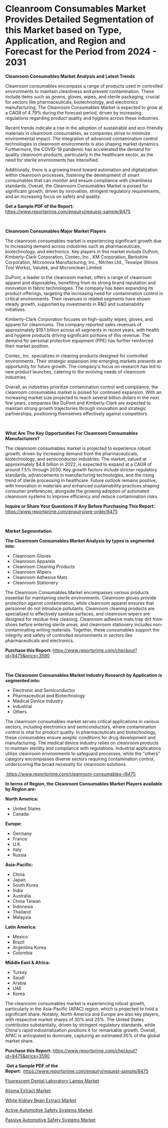 <p><h1>Cleanroom Consumables Market Provides Detailed Segmentation of this Market based on Type, Application, and Region and Forecast for the Period from 2024 - 2031</h1></p><p><strong>Cleanroom Consumables Market Analysis and Latest Trends</strong></p>
<p><p>Cleanroom consumables encompass a range of products used in controlled environments to maintain cleanliness and prevent contamination. These include items such as gowns, gloves, wipes, and sterile packaging, crucial for sectors like pharmaceuticals, biotechnology, and electronics manufacturing. The Cleanroom Consumables Market is expected to grow at a CAGR of 4.79% during the forecast period, driven by increasing regulations regarding product quality and hygiene across these industries.</p><p>Recent trends indicate a rise in the adoption of sustainable and eco-friendly materials in cleanroom consumables, as companies strive to minimize environmental impact. The integration of advanced contamination control technologies in cleanroom environments is also shaping market dynamics. Furthermore, the COVID-19 pandemic has accelerated the demand for quality cleanroom products, particularly in the healthcare sector, as the need for sterile environments has intensified.</p><p>Additionally, there is a growing trend toward automation and digitalization within cleanroom processes, fostering the development of smart consumables that can monitor and ensure compliance with cleanliness standards. Overall, the Cleanroom Consumables Market is poised for significant growth, driven by innovation, stringent regulatory requirements, and an increasing focus on safety and quality.</p></p>
<p><strong>Get a Sample PDF of the Report:&nbsp;</strong> <a href="https://www.reportprime.com/enquiry/request-sample/8475">https://www.reportprime.com/enquiry/request-sample/8475</a></p>
<p>&nbsp;</p>
<p><strong>Cleanroom Consumables Major Market Players</strong></p>
<p><p>The cleanroom consumables market is experiencing significant growth due to increasing demand across industries such as pharmaceuticals, biotechnology, and electronics. Key players in this market include DuPont, Kimberly-Clark Corporation, Contec, Inc., KM Corporation, Berkshire Corporation, Micronova Manufacturing, Inc., Nitritex Ltd., Texwipe (Illinois Tool Works), Valutek, and Micronclean Limited.</p><p>DuPont, a leader in the cleanroom market, offers a range of cleanroom apparel and disposables, benefiting from its strong brand reputation and innovation in fabric technologies. The company has been expanding its product offerings, targeting the increasing need for contamination control in critical environments. Their revenues in related segments have shown steady growth, supported by investments in R&D and sustainability initiatives.</p><p>Kimberly-Clark Corporation focuses on high-quality wipes, gloves, and apparel for cleanrooms. The company reported sales revenues of approximately $19.1 billion across all segments in recent years, with health and hygiene products driving significant portions of this revenue. The demand for personal protective equipment (PPE) has further reinforced their market position.</p><p>Contec, Inc. specializes in cleaning products designed for controlled environments. Their strategic expansion into emerging markets presents an opportunity for future growth. The company's focus on research has led to new product launches, catering to the evolving needs of cleanroom industries.</p><p>Overall, as industries prioritize contamination control and compliance, the cleanroom consumables market is poised for continued expansion. With an increasing market size projected to reach several billion dollars in the next few years, companies like DuPont and Kimberly-Clark are expected to maintain strong growth trajectories through innovation and strategic partnerships, positioning themselves effectively against competitors.</p></p>
<p>&nbsp;</p>
<p><strong>What Are The Key Opportunities For Cleanroom Consumables Manufacturers?</strong></p>
<p><p>The cleanroom consumables market is projected to experience robust growth, driven by increasing demand from the pharmaceuticals, biotechnology, and semiconductor industries. The market, valued at approximately $4.8 billion in 2022, is expected to expand at a CAGR of around 7.5% through 2030. Key growth factors include stricter regulatory standards, advancements in manufacturing technologies, and the rising trend of sterile processing in healthcare. Future outlook remains positive, with innovation in materials and enhanced sustainability practices shaping consumer preferences, alongside the growing adoption of automated cleanroom systems to improve efficiency and reduce contamination risks.</p></p>
<p><strong>Inquire or Share Your Questions If Any Before Purchasing This Report:</strong> <a href="https://www.reportprime.com/enquiry/pre-order/8475">https://www.reportprime.com/enquiry/pre-order/8475</a></p>
<p>&nbsp;</p>
<p><strong>Market Segmentation</strong></p>
<p><strong>The Cleanroom Consumables Market Analysis by types is segmented into:</strong></p>
<p><ul><li>Cleanroom Gloves</li><li>Cleanroom Apparels</li><li>Cleanroom Cleaning Products</li><li>Cleanroom Wipers</li><li>Cleanroom Adhesive Mats</li><li>Cleanroom Stationery</li></ul></p>
<p><p>The Cleanroom Consumables Market encompasses various products essential for maintaining sterile environments. Cleanroom gloves provide protection against contamination, while cleanroom apparel ensures that personnel do not introduce pollutants. Cleanroom cleaning products are specialized to effectively sanitize surfaces, and cleanroom wipers are designed for residue-free cleaning. Cleanroom adhesive mats trap dirt from shoes before entering sterile areas, and cleanroom stationery includes non-contaminating writing materials. Together, these consumables support the integrity and safety of controlled environments in sectors like pharmaceuticals and electronics.</p></p>
<p><strong>Purchase this Report:&nbsp;</strong><a href="https://www.reportprime.com/checkout?id=8475&price=3590">https://www.reportprime.com/checkout?id=8475&price=3590</a></p>
<p>&nbsp;</p>
<p><strong>The Cleanroom Consumables Market Industry Research by Application is segmented into:</strong></p>
<p><ul><li>Electronic and Semiconductor</li><li>Pharmaceutical and Biotechnology</li><li>Medical Device Industry</li><li>Industrial</li><li>Others</li></ul></p>
<p><p>The cleanroom consumables market serves critical applications in various sectors, including electronics and semiconductors, where contamination control is vital for product quality. In pharmaceuticals and biotechnology, these consumables ensure aseptic conditions for drug development and manufacturing. The medical device industry relies on cleanroom products to maintain sterility and compliance with regulations. Industrial applications utilize cleanroom environments to safeguard processes, while the "others" category encompasses diverse sectors requiring contamination control, underscoring the broad necessity for cleanroom solutions.</p></p>
<p><a href="https://www.reportprime.com/cleanroom-consumables-r8475">&nbsp;https://www.reportprime.com/cleanroom-consumables-r8475</a></p>
<p><strong>In terms of Region, the Cleanroom Consumables Market Players available by Region are:</strong></p>
<p>
    <p> <strong> North America: </strong>
        <ul>
            <li>United States</li>
            <li>Canada</li>
        </ul>
        </p> 
    <p> <strong> Europe: </strong>
        <ul>
            <li>Germany</li>
            <li>France</li>
            <li>U.K.</li>
            <li>Italy</li>
            <li>Russia</li>
        </ul>
        </p> 
    <p> <strong> Asia-Pacific: </strong>
        <ul>
            <li>China</li>
            <li>Japan</li>
            <li>South Korea</li>
            <li>India</li>
            <li>Australia</li>
            <li>China Taiwan</li>
            <li>Indonesia</li>
            <li>Thailand</li>
            <li>Malaysia</li>
        </ul>
        </p> 
    <p> <strong> Latin America: </strong>
        <ul>
            <li>Mexico</li>
            <li>Brazil</li>
            <li>Argentina Korea</li>
            <li>Colombia</li>
        </ul>
        </p> 
    <p> <strong> Middle East & Africa: </strong>
        <ul>
            <li>Turkey</li>
            <li>Saudi</li>
            <li>Arabia</li>
            <li>UAE</li>
            <li>Korea</li>
        </ul>
    </p>
    </p>
<p><p>The cleanroom consumables market is experiencing robust growth, particularly in the Asia-Pacific (APAC) region, which is projected to hold a significant share. Notably, North America and Europe are also key players, with respective market shares of 30% and 25%. The United States contributes substantially, driven by stringent regulatory standards, while China's rapid industrialization positions it for remarkable growth. Overall, APAC is anticipated to dominate, capturing an estimated 35% of the global market share.</p></p>
<p><strong>Purchase this Report: </strong><a href="https://www.reportprime.com/checkout?id=8475&price=3590">https://www.reportprime.com/checkout?id=8475&price=3590</a></p>
<p>&nbsp;<strong>Get a Sample PDF of the Report:&nbsp;&nbsp;</strong><a href="https://www.reportprime.com/enquiry/request-sample/8475">https://www.reportprime.com/enquiry/request-sample/8475</a></p>
<p><strong></strong></p>
<p><p><a href="https://medium.com/@lily.brown-0786/the-fluorescent-dental-laboratory-lamps-market-prioritizes-cost-control-and-efficiency-98e5431a39c2">Fluorescent Dental Laboratory Lamps Market</a></p><p><a href="https://www.linkedin.com/pulse/strategic-roadmap-success-global-alisma-extract-market-analysis2024-fqjpf?trackingId=rDzSt5FORO6Zj9vvRpYvoQ%3D%3D">Alisma Extract Market</a></p><p><a href="https://www.linkedin.com/pulse/white-kidney-bean-extract-market-global-insights-regional-z8uwf?trackingId=Wl2DgiMtQdi2F2QutuViDQ%3D%3D">White Kidney Bean Extract Market</a></p><p><a href="https://issuu.com/reportprime-2/docs/active-automotive-safety-systems-ma_cd9250f17de8e0">Active Automotive Safety Systems Market</a></p><p><a href="https://issuu.com/reportprime-2/docs/passive-automotive-safety-systems-m_48c44bc8661ac6">Passive Automotive Safety Systems Market</a></p></p>